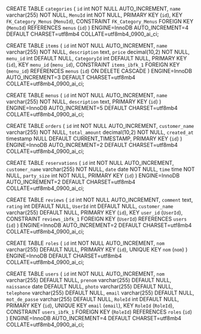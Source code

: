 CREATE TABLE `categories` (
  `id` int NOT NULL AUTO_INCREMENT,
  `name` varchar(255) NOT NULL,
  `MenuId` int NOT NULL,
  PRIMARY KEY (`id`),
  KEY `FK_Category_Menus` (`MenuId`),
  CONSTRAINT `FK_Category_Menus` FOREIGN KEY (`MenuId`) REFERENCES `menus` (`id`)
) ENGINE=InnoDB AUTO_INCREMENT=4 DEFAULT CHARSET=utf8mb4 COLLATE=utf8mb4_0900_ai_ci;

CREATE TABLE `items` (
  `id` int NOT NULL AUTO_INCREMENT,
  `name` varchar(255) NOT NULL,
  `description` text,
  `price` decimal(10,2) NOT NULL,
  `menu_id` int DEFAULT NULL,
  `CategoryId` int DEFAULT NULL,
  PRIMARY KEY (`id`),
  KEY `menu_id` (`menu_id`),
  CONSTRAINT `items_ibfk_1` FOREIGN KEY (`menu_id`) REFERENCES `menus` (`id`) ON DELETE CASCADE
) ENGINE=InnoDB AUTO_INCREMENT=3 DEFAULT CHARSET=utf8mb4 COLLATE=utf8mb4_0900_ai_ci;

CREATE TABLE `menus` (
  `id` int NOT NULL AUTO_INCREMENT,
  `name` varchar(255) NOT NULL,
  `description` text,
  PRIMARY KEY (`id`)
) ENGINE=InnoDB AUTO_INCREMENT=5 DEFAULT CHARSET=utf8mb4 COLLATE=utf8mb4_0900_ai_ci;

CREATE TABLE `orders` (
  `id` int NOT NULL AUTO_INCREMENT,
  `customer_name` varchar(255) NOT NULL,
  `total_amount` decimal(10,2) NOT NULL,
  `created_at` timestamp NULL DEFAULT CURRENT_TIMESTAMP,
  PRIMARY KEY (`id`)
) ENGINE=InnoDB AUTO_INCREMENT=2 DEFAULT CHARSET=utf8mb4 COLLATE=utf8mb4_0900_ai_ci;

CREATE TABLE `reservations` (
  `id` int NOT NULL AUTO_INCREMENT,
  `customer_name` varchar(255) NOT NULL,
  `date` date NOT NULL,
  `time` time NOT NULL,
  `party_size` int NOT NULL,
  PRIMARY KEY (`id`)
) ENGINE=InnoDB AUTO_INCREMENT=2 DEFAULT CHARSET=utf8mb4 COLLATE=utf8mb4_0900_ai_ci;

CREATE TABLE `reviews` (
  `id` int NOT NULL AUTO_INCREMENT,
  `comment` text,
  `rating` int DEFAULT NULL,
  `UserId` int DEFAULT NULL,
  `customer_name` varchar(255) DEFAULT NULL,
  PRIMARY KEY (`id`),
  KEY `user_id` (`UserId`),
  CONSTRAINT `reviews_ibfk_1` FOREIGN KEY (`UserId`) REFERENCES `users` (`id`)
) ENGINE=InnoDB AUTO_INCREMENT=2 DEFAULT CHARSET=utf8mb4 COLLATE=utf8mb4_0900_ai_ci;

CREATE TABLE `roles` (
  `id` int NOT NULL AUTO_INCREMENT,
  `nom` varchar(255) DEFAULT NULL,
  PRIMARY KEY (`id`),
  UNIQUE KEY `nom` (`nom`)
) ENGINE=InnoDB DEFAULT CHARSET=utf8mb4 COLLATE=utf8mb4_0900_ai_ci;

CREATE TABLE `users` (
  `id` int NOT NULL AUTO_INCREMENT,
  `nom` varchar(255) DEFAULT NULL,
  `prenom` varchar(255) DEFAULT NULL,
  `naissance` date DEFAULT NULL,
  `photo` varchar(255) DEFAULT NULL,
  `telephone` varchar(255) DEFAULT NULL,
  `email` varchar(255) DEFAULT NULL,
  `mot_de_passe` varchar(255) DEFAULT NULL,
  `RoleId` int DEFAULT NULL,
  PRIMARY KEY (`id`),
  UNIQUE KEY `email` (`email`),
  KEY `RoleId` (`RoleId`),
  CONSTRAINT `users_ibfk_1` FOREIGN KEY (`RoleId`) REFERENCES `roles` (`id`)
) ENGINE=InnoDB AUTO_INCREMENT=4 DEFAULT CHARSET=utf8mb4 COLLATE=utf8mb4_0900_ai_ci;
